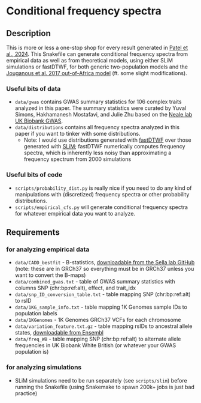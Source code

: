 # Conditional frequency spectra

## Description
This is more or less a one-stop shop for every result generated in [Patel et al., 2024](https://www.biorxiv.org/content/10.1101/2024.06.15.599126v1). This Snakefile can generate conditional frequency spectra from empirical data as well as from theoretical models, using either SLiM simulations or fastDTWF, for both generic two-population models and the [Jouganous et al. 2017 out-of-Africa model](https://pubmed.ncbi.nlm.nih.gov/28495960/) (ft. some slight modifications).
### Useful bits of data
* `data/gwas` contains GWAS summary statistics for 106 complex traits analyzed in this paper. The summary statistics were curated by Yuval Simons, Hakhamanesh Mostafavi, and Julie Zhu based on the [Neale lab UK Biobank GWAS](https://www.nealelab.is/uk-biobank).
* `data/distributions` contains all frequency spectra analyzed in this paper if you want to tinker with some distributions.
  * Note: I would use distributions generated with [fastDTWF](https://github.com/jeffspence/fastDTWF) over those generated with [SLiM](https://messerlab.org/slim/); fastDTWF numerically computes frequency spectra, which is inherently less noisy than approximating a frequency spectrum from 2000 simulations
### Useful bits of code
* `scripts/probability_dist.py` is really nice if you need to do any kind of manipulations with (discretized) frequency spectra or other probability distributions.
* `scripts/empirical_cfs.py` will generate conditional frequency spectra for whatever empirical data you want to analyze.

## Requirements
### for analyzing empirical data
* `data/CADD_bestfit` - B-statistics, [downloadable from the Sella lab GitHub](https://github.com/sellalab/HumanLinkedSelectionMaps/blob/master/Bmaps/CADD_bestfit.tar.gz) (note: these are in GRCh37 so everything must be in GRCh37 unless you want to convert the B-maps)
* `data/combined_gwas.txt` - table of GWAS summary statistics with columns SNP (chr:bp:ref:alt), effect, and trait_idx
* `data/snp_ID_conversion_table.txt` - table mapping SNP (chr:bp:ref:alt) to rsID
* `data/1KG_sample_info.txt` - table mapping 1K Genomes sample IDs to population labels
* `data/1KGenomes` - 1K Genomes GRCh37 VCFs for each chromosome
* `data/variation_feature.txt.gz` - table mapping rsIDs to ancestral allele states, [downloadable from Ensembl](https://ftp.ensembl.org/pub/release-113/mysql/homo_sapiens_variation_113_38/)
* `data/freq_WB` - table mapping SNP (chr:bp:ref:alt) to alternate allele frequencies in UK Biobank White British (or whatever your GWAS population is)
### for analyzing simulations
* SLiM simulations need to be run separately (see `scripts/slim`) before running the Snakefile (using Snakemake to spawn 200k+ jobs is just bad practice)
